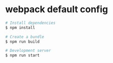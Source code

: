 # webpack default config

```bash
# Install dependencies
$ npm install

# Create a bundle
$ npm run build

# Development server
$ npm run start
```
